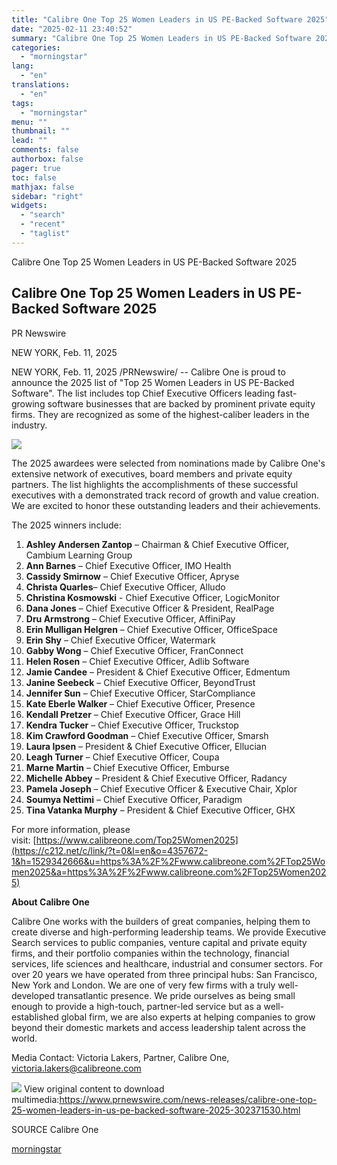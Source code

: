 ```yaml
---
title: "Calibre One Top 25 Women Leaders in US PE-Backed Software 2025"
date: "2025-02-11 23:40:52"
summary: "Calibre One Top 25 Women Leaders in US PE-Backed Software 2025 Calibre One Top 25 Women Leaders in US PE-Backed Software 2025 PR Newswire NEW YORK, Feb. 11, 2025 NEW YORK, Feb. 11, 2025 /PRNewswire/ -- Calibre One is proud to announce the 2025 list of \"Top 25 Women Leaders..."
categories:
  - "morningstar"
lang:
  - "en"
translations:
  - "en"
tags:
  - "morningstar"
menu: ""
thumbnail: ""
lead: ""
comments: false
authorbox: false
pager: true
toc: false
mathjax: false
sidebar: "right"
widgets:
  - "search"
  - "recent"
  - "taglist"
---
```


Calibre One Top 25 Women Leaders in US PE-Backed Software 2025

Calibre One Top 25 Women Leaders in US PE-Backed Software 2025
--------------------------------------------------------------

PR Newswire

NEW YORK, Feb. 11, 2025


NEW YORK, Feb. 11, 2025 /PRNewswire/ -- Calibre One is proud to announce the 2025 list of "Top 25 Women Leaders in US PE-Backed Software". The list includes top Chief Executive Officers leading fast-growing software businesses that are backed by prominent private equity firms. They are recognized as some of the highest-caliber leaders in the industry.

[![](https://mma.prnewswire.com/media/2615031/Calibre_One_Top_Women_Leaders_2025.jpg)](https://mma.prnewswire.com/media/2615031/Calibre_One_Top_Women_Leaders_2025.html)

The 2025 awardees were selected from nominations made by Calibre One's extensive network of executives, board members and private equity partners. The list highlights the accomplishments of these successful executives with a demonstrated track record of growth and value creation. We are excited to honor these outstanding leaders and their achievements.

The 2025 winners include:

1. **Ashley Andersen Zantop** – Chairman & Chief Executive Officer, Cambium Learning Group
2. **Ann Barnes** – Chief Executive Officer, IMO Health
3. **Cassidy Smirnow** – Chief Executive Officer, Apryse
4. **Christa Quarles**– Chief Executive Officer, Alludo
5. **Christina Kosmowski** - Chief Executive Officer, LogicMonitor
6. **Dana Jones** – Chief Executive Officer & President, RealPage
7. **Dru Armstrong** – Chief Executive Officer, AffiniPay
8. **Erin Mulligan Helgren** – Chief Executive Officer, OfficeSpace
9. **Erin Shy** – Chief Executive Officer, Watermark
10. **Gabby Wong** – Chief Executive Officer, FranConnect
11. **Helen Rosen** – Chief Executive Officer, Adlib Software
12. **Jamie Candee** – President & Chief Executive Officer, Edmentum
13. **Janine Seebeck** – Chief Executive Officer, BeyondTrust
14. **Jennifer Sun** – Chief Executive Officer, StarCompliance
15. **Kate Eberle Walker** – Chief Executive Officer, Presence
16. **Kendall Pretzer** – Chief Executive Officer, Grace Hill
17. **Kendra Tucker** – Chief Executive Officer, Truckstop
18. **Kim Crawford Goodman** – Chief Executive Officer, Smarsh
19. **Laura Ipsen** – President & Chief Executive Officer, Ellucian
20. **Leagh Turner** – Chief Executive Officer, Coupa
21. **Marne Martin** – Chief Executive Officer, Emburse
22. **Michelle Abbey** – President & Chief Executive Officer, Radancy
23. **Pamela Joseph** – Chief Executive Officer & Executive Chair, Xplor
24. **Soumya Nettimi** – Chief Executive Officer, Paradigm
25. **Tina Vatanka Murphy** – President & Chief Executive Officer, GHX

For more information, please visit: [https://www.calibreone.com/Top25Women2025](https://c212.net/c/link/?t=0&l=en&o=4357672-1&h=1529342666&u=https%3A%2F%2Fwww.calibreone.com%2FTop25Women2025&a=https%3A%2F%2Fwww.calibreone.com%2FTop25Women2025)

**About Calibre One**

Calibre One works with the builders of great companies, helping them to create diverse and high-performing leadership teams. We provide Executive Search services to public companies, venture capital and private equity firms, and their portfolio companies within the technology, financial services, life sciences and healthcare, industrial and consumer sectors. For over 20 years we have operated from three principal hubs: San Francisco, New York and London. We are one of very few firms with a truly well-developed transatlantic presence. We pride ourselves as being small enough to provide a high-touch, partner-led service but as a well-established global firm, we are also experts at helping companies to grow beyond their domestic markets and access leadership talent across the world.

Media Contact: Victoria Lakers, Partner, Calibre One, [victoria.lakers@calibreone.com](mailto:victoria.lakers@calibreone.com)

 ![](https://c212.net/c/img/favicon.png?sn=LA14105&sd=2025-02-11) View original content to download multimedia:<https://www.prnewswire.com/news-releases/calibre-one-top-25-women-leaders-in-us-pe-backed-software-2025-302371530.html>

SOURCE Calibre One

[morningstar](https://www.morningstar.com/news/pr-newswire/20250211la14105/calibre-one-top-25-women-leaders-in-us-pe-backed-software-2025)
